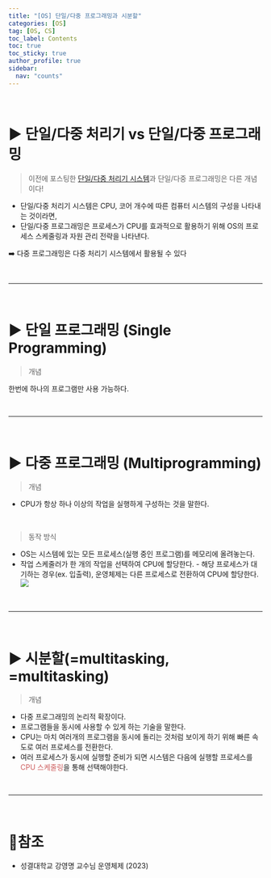 ```yaml
---
title: "[OS] 단일/다중 프로그래밍과 시분할"
categories: [OS]
tag: [OS, CS]
toc_label: Contents
toc: true
toc_sticky: true
author_profile: true
sidebar:
  nav: "counts"
---
```


<br>

# ▶ 단일/다중 처리기 vs 단일/다중 프로그래밍

> 이전에 포스팅한 [단일/다중 처리기 시스템](https://velog.io/@sieunpark/OS-%EB%8B%A8%EC%9D%BC%EB%8B%A4%EC%A4%91-%EC%B2%98%EB%A6%AC%EA%B8%B0-%EC%8B%9C%EC%8A%A4%ED%85%9C)과 단일/다중 프로그래밍은 다른 개념이다!

- 단일/다중 처리기 시스템은 CPU, 코어 개수에 따른 컴퓨터 시스템의 구성을 나타내는 것이라면,
- 단일/다중 프로그래밍은 프로세스가 CPU를 효과적으로 활용하기 위해 OS의 프로세스 스케줄링과 자원 관리 전략을 나타낸다.

➡️ 다중 프로그래밍은 다중 처리기 시스템에서 활용될 수 있다

<br>

---

<br>

# ▶ 단일 프로그래밍 (Single Programming)

> 개념

한번에 하나의 프로그램만 사용 가능하다.

<br>

---

<br>

# ▶ 다중 프로그래밍 (Multiprogramming)

> 개념

- CPU가 항상 하나 이상의 작업을 실행하게 구성하는 것을 말한다.

<br>

> 동작 방식

- OS는 시스템에 있는 모든 프로세스(실행 중인 프로그램)를 메모리에 올려놓는다.
- 작업 스케줄러가 한 개의 작업을 선택하여 CPU에 할당한다. - 해당 프로세스가 대기하는 경우(ex. 입출력), 운영체제는 다른 프로세스로 전환하여 CPU에 할당한다.
  ![](https://velog.velcdn.com/images/sieunpark/post/9e09e04e-48f1-4ca2-9948-dad4dacfa9c8/image.jpg)

<br>

---

<br>

# ▶ 시분할(=multitasking, =multitasking)

> 개념

- 다중 프로그래밍의 논리적 확장이다.
- 프로그램들을 동시에 사용할 수 있게 하는 기술을 말한다.
- CPU는 마치 여러개의 프로그램을 동시에 돌리는 것처럼 보이게 하기 위해 빠른 속도로 여러 프로세스를 전환한다.
- 여러 프로세스가 동시에 실행할 준비가 되면 시스템은 다음에 실행할 프로세스를 <span style="color:indianred">CPU 스케줄링</span>을 통해 선택해야한다.

<br>

---

<br>

# 📎참조

- 성결대학교 강영명 교수님 운영체제 (2023)
